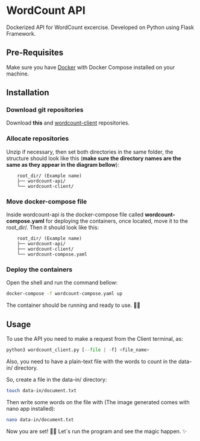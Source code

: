 # WordCount API

Dockerized API for WordCount excercise. Developed on Python using Flask Framework.

## Pre-Requisites

Make sure you have [Docker](https://www.docker.com/) with Docker Compose installed on your machine.

## Installation

### Download git repositories

Download **this** and [wordcount-client](https://github.com/gcornejov/wordcount-client) repositories.

### Allocate repositories

Unzip if necessary, then set both directories in the same folder, the structure should look like this (**make sure the directory names are the same as they appear in the diagram bellow**):

```
	root_dir/ (Example name)
	├── wordcount-api/
	└── wordcount-client/
```

### Move docker-compose file

Inside wordcount-api is the docker-compose file called **wordcount-compose.yaml** for deploying the containers, once located, move it to the root_dir/. Then it should look like this:

```
	root_dir/ (Example name)
	├── wordcount-api/
	├── wordcount-client/
	└── wordcount-compose.yaml
```

### Deploy the containers

Open the shell and run the command bellow:

```sh
docker-compose -f wordcount-compose.yaml up
```

The container should be running and ready to use. ✌🏻

## Usage

To use the API you need to make a request from the Client terminal, as:

```python
python3 wordcount_client.py [--file | -f] <file_name>
```

Also, you need to have a plain-text file with the words to count in the data-in/ directory.

So, create a file in the data-in/ directory:

```sh
touch data-in/document.txt
```

Then write some words on the file with (The image generated comes with nano app installed):

```sh
nano data-in/document.txt
```

Now you are set! 💪🏻 Let´s run the program and see the magic happen. ✨